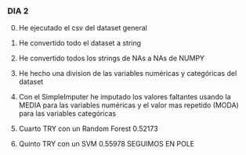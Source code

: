 ### DIA 2

0. He ejecutado el csv del dataset general
1. He convertido todo el dataset a string
2. He convertido todos los strings de NAs a NAs de NUMPY
3. He hecho una division de las variables numéricas y categóricas del dataset
4. Con el SimpleImputer he imputado los valores faltantes usando la MEDIA para las variables numéricas y el valor mas repetido (MODA) para las variables categóricas

1. Cuarto TRY con un Random Forest 0.52173
2. Quinto TRY con un SVM 0.55978 SEGUIMOS EN POLE
